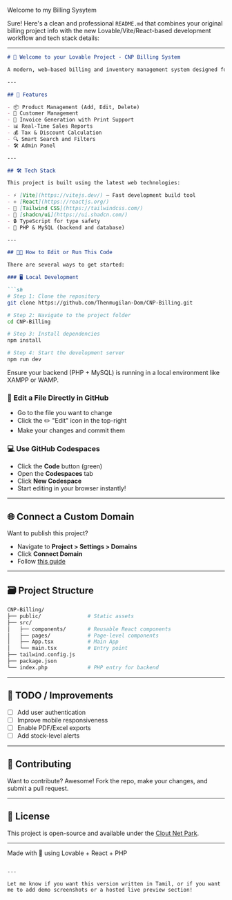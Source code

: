 Welcome to my Billing Sysytem

Sure! Here's a clean and professional `README.md` that combines your original billing project info with the new Lovable/Vite/React-based development workflow and tech stack details:

---

```markdown
# 💖 Welcome to your Lovable Project - CNP Billing System

A modern, web-based billing and inventory management system designed for managing product stocks, customer orders, and generating invoices. Built with a clean React frontend and powerful backend support.

---

## 🚀 Features

- 📦 Product Management (Add, Edit, Delete)
- 👥 Customer Management
- 🧾 Invoice Generation with Print Support
- 📊 Real-Time Sales Reports
- 💰 Tax & Discount Calculation
- 🔍 Smart Search and Filters
- 🛠️ Admin Panel

---

## 🛠️ Tech Stack

This project is built using the latest web technologies:

- ⚡ [Vite](https://vitejs.dev/) — Fast development build tool
- ⚛️ [React](https://reactjs.org/)
- 💅 [Tailwind CSS](https://tailwindcss.com/)
- 💼 [shadcn/ui](https://ui.shadcn.com/)
- 🔒 TypeScript for type safety
- 🐘 PHP & MySQL (backend and database)

---

## 🧑‍💻 How to Edit or Run This Code

There are several ways to get started:

### 🖥️ Local Development

```sh
# Step 1: Clone the repository
git clone https://github.com/Thenmugilan-Dom/CNP-Billing.git

# Step 2: Navigate to the project folder
cd CNP-Billing

# Step 3: Install dependencies
npm install

# Step 4: Start the development server
npm run dev
```

Ensure your backend (PHP + MySQL) is running in a local environment like XAMPP or WAMP.

### 📝 Edit a File Directly in GitHub

- Go to the file you want to change
- Click the ✏️ "Edit" icon in the top-right
- Make your changes and commit them

### 💻 Use GitHub Codespaces

- Click the **Code** button (green)
- Open the **Codespaces** tab
- Click **New Codespace**
- Start editing in your browser instantly!

---

## 🌐 Connect a Custom Domain

Want to publish this project?

- Navigate to **Project > Settings > Domains**
- Click **Connect Domain**
- Follow [this guide](https://docs.lovable.dev/tips-tricks/custom-domain#step-by-step-guide)

---

## 🗃️ Project Structure

```bash
CNP-Billing/
├── public/               # Static assets
├── src/
│   ├── components/       # Reusable React components
│   ├── pages/            # Page-level components
│   ├── App.tsx           # Main App
│   └── main.tsx          # Entry point
├── tailwind.config.js
├── package.json
└── index.php             # PHP entry for backend
```

---

## 📌 TODO / Improvements

- [ ] Add user authentication
- [ ] Improve mobile responsiveness
- [ ] Enable PDF/Excel exports
- [ ] Add stock-level alerts

---

## 🤝 Contributing

Want to contribute? Awesome! Fork the repo, make your changes, and submit a pull request.

---

## 📄 License

This project is open-source and available under the [Clout Net Park](LICENSE).

---

Made with 💖 using Lovable + React + PHP
```

---

Let me know if you want this version written in Tamil, or if you want me to add demo screenshots or a hosted live preview section!
